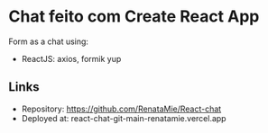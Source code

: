 # Chat feito com  Create React App

Form as a chat using:
* ReactJS: axios, formik yup

## Links

* Repository: https://github.com/RenataMie/React-chat
* Deployed at: react-chat-git-main-renatamie.vercel.app
